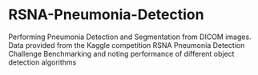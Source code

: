 # RSNA-Pneumonia-Detection
Performing Pneumonia Detection and Segmentation from DICOM images. Data provided from the Kaggle competition RSNA Pneumonia Detection Challenge
Benchmarking and noting performance of different object detection algorithms
